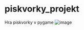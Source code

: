 # piskvorky_projekt
Hra piskvorky v pygame
![image](https://user-images.githubusercontent.com/91258444/163868694-10344fe0-2f72-4976-bc8a-49c98079688e.png)
